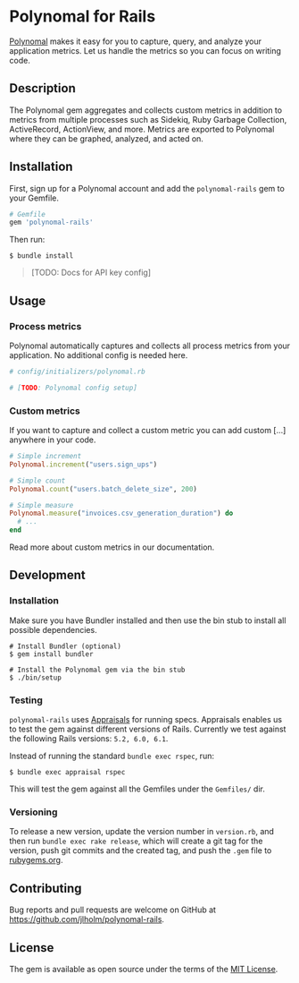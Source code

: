 # Polynomal for Rails

[Polynomal](https://www.polynomal.com) makes it easy for you to capture, query, and analyze your application metrics. Let us handle the metrics so you can focus on writing code.

## Description

The Polynomal gem aggregates and collects custom metrics in addition to metrics from multiple processes such as Sidekiq, Ruby Garbage Collection, ActiveRecord, ActionView, and more. Metrics are exported to Polynomal where they can be graphed, analyzed, and acted on.

## Installation

First, sign up for a Polynomal account and add the `polynomal-rails` gem to your Gemfile.

```ruby
# Gemfile
gem 'polynomal-rails'
```

Then run:

    $ bundle install

>  [TODO: Docs for API key config]

## Usage

### Process metrics

Polynomal automatically captures and collects all process metrics from your application. No additional config is needed here.

```ruby
# config/initializers/polynomal.rb

# [TODO: Polynomal config setup]
```

### Custom metrics

If you want to capture and collect a custom metric you can add custom [...] anywhere in your code.

```ruby
# Simple increment
Polynomal.increment("users.sign_ups")

# Simple count
Polynomal.count("users.batch_delete_size", 200)

# Simple measure
Polynomal.measure("invoices.csv_generation_duration") do
  # ...
end
```

 Read more about custom metrics in our documentation.

## Development

### Installation

Make sure you have Bundler installed and then use the bin stub to install all possible dependencies.

```
# Install Bundler (optional)
$ gem install bundler

# Install the Polynomal gem via the bin stub
$ ./bin/setup
```

### Testing

`polynomal-rails` uses [Appraisals](https://github.com/thoughtbot/appraisal) for running specs. Appraisals enables us to test the gem against different versions of Rails. Currently we test against the following Rails versions: `5.2, 6.0, 6.1`.

Instead of running the standard `bundle exec rspec`, run:

```
$ bundle exec appraisal rspec
```

This will test the gem against all the Gemfiles under the `Gemfiles/` dir.

### Versioning

To release a new version, update the version number in `version.rb`, and then run `bundle exec rake release`, which will create a git tag for the version, push git commits and the created tag, and push the `.gem` file to [rubygems.org](https://rubygems.org).

## Contributing

Bug reports and pull requests are welcome on GitHub at https://github.com/jlholm/polynomal-rails.

## License

The gem is available as open source under the terms of the [MIT License](https://opensource.org/licenses/MIT).
